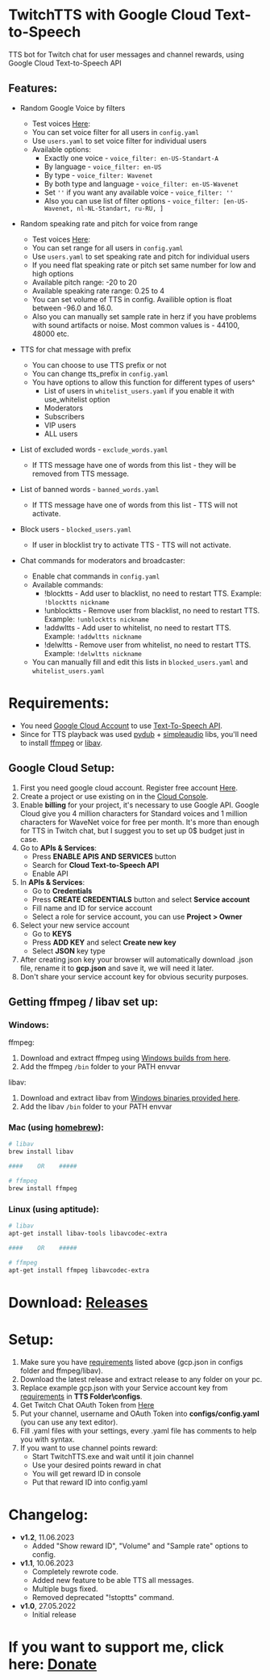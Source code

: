 # TwitchTTS with Google Cloud Text-to-Speech
TTS bot for Twitch chat for user messages and channel rewards, using Google Cloud Text-to-Speech API

## Features:

* Random Google Voice by filters
  - Test voices [Here](https://cloud.google.com/text-to-speech):
  - You can set voice filter for all users in `config.yaml`
  - Use `users.yaml` to set voice filter for individual users
  - Available options:
    - Exactly one voice - `voice_filter: en-US-Standart-A` 
    - By language - `voice_filter: en-US` 
    - By type - `voice_filter: Wavenet` 
    - By both type and language - `voice_filter: en-US-Wavenet` 
    - Set `''` if you want any available voice - `voice_filter: ''`
    - Also you can use list of filter options - `voice_filter: [en-US-Wavenet, nl-NL-Standart, ru-RU, ]`


* Random speaking rate and pitch for voice from range
  - Test voices [Here](https://cloud.google.com/text-to-speech):
  - You can set range for all users in `config.yaml`
  - Use `users.yaml` to set speaking rate and pitch for individual users
  - If you need flat speaking rate or pitch set same number for low and high options
  - Available pitch range: -20 to 20
  - Available speaking rate range: 0.25 to 4
  - You can set volume of TTS in config. Availible option is float between -96.0 and 16.0.
  - Also you can manually set sample rate in herz if you have problems with sound artifacts or noise. Most common values is - 44100, 48000 etc.


* TTS for chat message with prefix
  - You can choose to use TTS prefix or not
  - You can change tts_prefix in `config.yaml`
  - You have options to allow this function for different types of users^
    - List of users in `whitelist_users.yaml` if you enable it with use_whitelist option
    - Moderators
    - Subscribers
    - VIP users
    - ALL users


* List of excluded words - `exclude_words.yaml`
  - If TTS message have one of words from this list - they will be removed from TTS message.

* List of banned words - `banned_words.yaml`
  - If TTS message have one of words from this list - TTS will not activate.
 
* Block users - `blocked_users.yaml`
  - If user in blocklist try to activate TTS - TTS will not activate.
   

* Chat commands for moderators and broadcaster:
  - Enable chat commands in `config.yaml`
  - Available commands:
    - !blocktts - Add user to blacklist, no need to restart TTS. Example: `!blocktts nickname`
    - !unblocktts - Remove user from blacklist, no need to restart TTS. Example: `!unblocktts nickname`
    - !addwltts - Add user to whitelist, no need to restart TTS. Example: `!addwltts nickname`
    - !delwltts - Remove user from whitelist, no need to restart TTS. Example: `!delwltts nickname`
  - You can manually fill and edit this lists in `blocked_users.yaml` and `whitelist_users.yaml`

 


# Requirements: 
* You need [Google Cloud Account](https://cloud.google.com/free) to use [Text-To-Speech API](https://cloud.google.com/text-to-speech).
* Since for TTS playback was used [pydub](https://github.com/jiaaro/pydub) + [simpleaudio](https://github.com/hamiltron/py-simple-audio) libs, you'll need to install [ffmpeg](http://www.ffmpeg.org/) or [libav](http://libav.org/).

## Google Cloud Setup:

1. First you need google cloud account. Register free account [Here](https://cloud.google.com/free).
2. Create a project or use existing on in the [Cloud Console](https://console.cloud.google.com/).
3. Enable **billing** for your project, it's necessary to use Google API.
Google Cloud give you 4 million characters for Standard voices 
and 1 million characters for WaveNet voice for free per month.
It's more than enough for TTS in Twitch chat, 
but I suggest you to set up 0$ budget just in case.
4. Go to **APIs & Services**:
   - Press **ENABLE APIS AND SERVICES** button
   - Search for **Cloud Text-to-Speech API**
   - Enable API
5. In **APIs & Services**:
   - Go to **Credentials**
   - Press **CREATE CREDENTIALS** button and select **Service account**
   - Fill name and ID for service account
   - Select a role for service account, you can use **Project > Owner**
6. Select your new service account
   - Go to **KEYS**
   - Press **ADD KEY** and select **Create new key**
   - Select **JSON** key type
7. After creating json key your browser will automatically download
.json file, rename it to **gcp.json** and save it, we will need it later.
8. Don't share your service account key for obvious security purposes.

## Getting ffmpeg / libav set up:

### Windows:

ffmpeg:
1. Download and extract ffmpeg using [Windows builds from here](https://ffmpeg.org/download.html#build-windows).
2. Add the ffmpeg `/bin` folder to your PATH envvar

libav:
1. Download and extract libav from [Windows binaries provided here](http://builds.libav.org/windows/).
2. Add the libav `/bin` folder to your PATH envvar

### Mac (using [homebrew](http://brew.sh)):

```bash
# libav
brew install libav

####    OR    #####

# ffmpeg
brew install ffmpeg
```

### Linux (using aptitude):

```bash
# libav
apt-get install libav-tools libavcodec-extra

####    OR    #####

# ffmpeg
apt-get install ffmpeg libavcodec-extra
```

# Download: [Releases](https://github.com/damaskar/TwitchTTS/releases)

# Setup:
1. Make sure you have [requirements](#Requirements:) listed above (gcp.json in configs folder and ffmpeg/libav).
2. Download the latest release and extract release to any folder on your pc.
3. Replace example gcp.json with your Service account key from [requirements](#Requirements:) in **TTS Folder\configs**. 
4. Get Twitch Chat OAuth Token from [Here](https://twitchapps.com/tmi/)
5. Put your channel, username and OAuth Token into **configs/config.yaml** (you can use any text editor).
6. Fill .yaml files with your settings, every .yaml file has comments to help you with syntax.
7. If you want to use channel points reward:
    - Start TwitchTTS.exe and wait until it join channel
    - Use your desired points reward in chat
    - You will get reward ID in console
    - Put that reward ID into config.yaml


# Changelog:
- **v1.2**, 11.06.2023
  - Added "Show reward ID", "Volume" and "Sample rate" options to config.
- **v1.1**, 10.06.2023
  - Completely rewrote code.
  - Added new feature to be able TTS all messages.
  - Multiple bugs fixed.
  - Removed deprecated "!stoptts" command.
- **v1.0**, 27.05.2022
  - Initial release

# If you want to support me, click here: [Donate](https://www.donationalerts.com/r/damaskarr)

